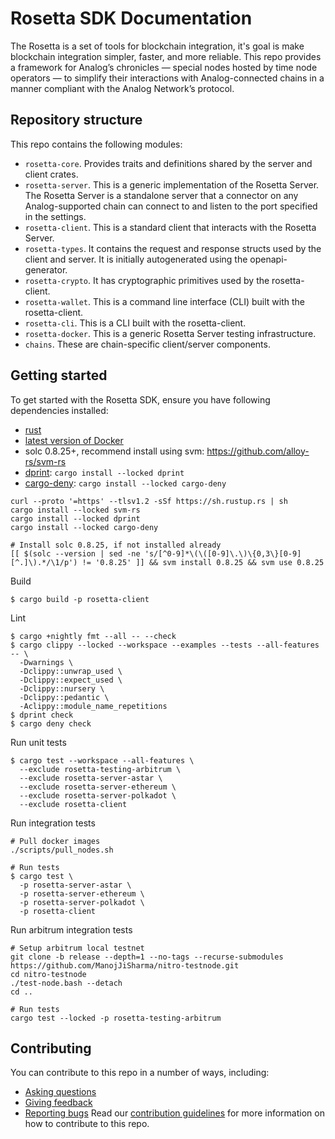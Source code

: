 # Rosetta SDK Documentation

The Rosetta is a set of tools for blockchain integration, it's goal is make blockchain integration simpler, faster, and more reliable. This repo provides a framework for Analog’s chronicles — special nodes hosted by time node operators — to simplify their interactions with Analog-connected chains in a manner compliant with the Analog Network’s protocol.

## Repository structure

This repo contains the following modules:

- `rosetta-core`. Provides traits and definitions shared by the server and client crates.
- `rosetta-server`. This is a generic implementation of the Rosetta Server. The Rosetta Server is a standalone server that a connector on any Analog-supported chain can connect to and listen to the port specified in the settings.
- `rosetta-client`. This is a standard client that interacts with the Rosetta Server.
- `rosetta-types`. It contains the request and response structs used by the client and server. It is initially autogenerated using the openapi-generator.
- `rosetta-crypto`. It has cryptographic primitives used by the rosetta-client.
- `rosetta-wallet`. This is a command line interface (CLI) built with the rosetta-client.
- `rosetta-cli`. This is a CLI built with the rosetta-client.
- `rosetta-docker`. This is a generic Rosetta Server testing infrastructure.
- `chains`. These are chain-specific client/server components.

## Getting started

<!--This section needs to be refined -->

To get started with the Rosetta SDK, ensure you have following dependencies installed:

- [rust](https://www.rust-lang.org/)
- [latest version of Docker](https://www.docker.com/get-started/)
- solc 0.8.25+, recommend install using svm: https://github.com/alloy-rs/svm-rs
- [dprint](https://github.com/dprint/dprint): `cargo install --locked dprint`
- [cargo-deny](https://github.com/EmbarkStudios/cargo-deny): `cargo install --locked cargo-deny`

```shell
curl --proto '=https' --tlsv1.2 -sSf https://sh.rustup.rs | sh
cargo install --locked svm-rs
cargo install --locked dprint
cargo install --locked cargo-deny

# Install solc 0.8.25, if not installed already
[[ $(solc --version | sed -ne 's/[^0-9]*\(\([0-9]\.\)\{0,3\}[0-9][^.]\).*/\1/p') != '0.8.25' ]] && svm install 0.8.25 && svm use 0.8.25
```

Build

```shell
$ cargo build -p rosetta-client
```

Lint

```shell
$ cargo +nightly fmt --all -- --check
$ cargo clippy --locked --workspace --examples --tests --all-features -- \
  -Dwarnings \
  -Dclippy::unwrap_used \
  -Dclippy::expect_used \
  -Dclippy::nursery \
  -Dclippy::pedantic \
  -Aclippy::module_name_repetitions
$ dprint check
$ cargo deny check
```

Run unit tests

```shell
$ cargo test --workspace --all-features \
  --exclude rosetta-testing-arbitrum \
  --exclude rosetta-server-astar \
  --exclude rosetta-server-ethereum \
  --exclude rosetta-server-polkadot \
  --exclude rosetta-client
```

Run integration tests

```shell
# Pull docker images
./scripts/pull_nodes.sh

# Run tests
$ cargo test \
  -p rosetta-server-astar \
  -p rosetta-server-ethereum \
  -p rosetta-server-polkadot \
  -p rosetta-client
```

Run arbitrum integration tests

```shell
# Setup arbitrum local testnet
git clone -b release --depth=1 --no-tags --recurse-submodules https://github.com/ManojJiSharma/nitro-testnode.git
cd nitro-testnode
./test-node.bash --detach
cd ..

# Run tests
cargo test --locked -p rosetta-testing-arbitrum
```

## Contributing

You can contribute to this repo in a number of ways, including:

- [Asking questions](https://github.com/Analog-Labs/chain-connectors/issues/new?assignees=&labels=question&template=ask-a-question.md&title=)
- [Giving feedback](https://github.com/Analog-Labs/chain-connectors/issues/new?assignees=&labels=enhancement&template=suggest-a-feature.md&title=)
- [Reporting bugs](https://github.com/Analog-Labs/chain-connectors/issues/new?assignees=&labels=bug&template=report-a-bug.md&title=)
  Read our [contribution guidelines](https://github.com/Analog-Labs/.github-private/wiki/Contribution-Guidelines) for more information on how to contribute to this repo.
